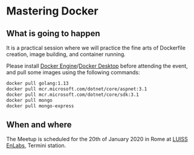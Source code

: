 # Mastering Docker


## What is going to happen

It is a practical session where we will practice the fine arts of Dockerfile creation, image building, and container running.

Please install [Docker Engine](https://docs.docker.com/install/)/[Docker Desktop](https://www.docker.com/products/docker-desktop) before attending the event,
and pull some images using the following commands:

```bash
docker pull golang:1.13
docker pull mcr.microsoft.com/dotnet/core/aspnet:3.1
docker pull mcr.microsoft.com/dotnet/core/sdk:3.1
docker pull mongo
docker pull mongo-express
```

## When and where

The Meetup is scheduled for the 20th of January 2020 in Rome at [LUISS EnLabs](https://www.luissenlabs.com/), Termini station.
